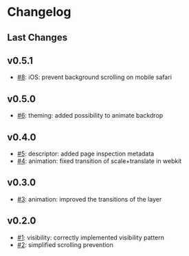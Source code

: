 # Changelog

## Last Changes


## v0.5.1

- [#8](https://github.com/LaxarJS/ax-details-layer-widget/issues/8): iOS: prevent background scrolling on mobile safari


## v0.5.0

- [#6](https://github.com/LaxarJS/ax-details-layer-widget/issues/6): theming: added possibility to animate backdrop


## v0.4.0

- [#5](https://github.com/LaxarJS/ax-details-layer-widget/issues/5): descriptor: added page inspection metadata
- [#4](https://github.com/LaxarJS/ax-details-layer-widget/issues/4): animation: fixed transition of scale+translate in webkit


## v0.3.0

- [#3](https://github.com/LaxarJS/ax-details-layer-widget/issues/3): animation: improved the transitions of the layer


## v0.2.0

- [#1](https://github.com/LaxarJS/ax-details-layer-widget/issues/1): visibility: correctly implemented visibility pattern
- [#2](https://github.com/LaxarJS/ax-details-layer-widget/issues/2): simplified scrolling prevention

